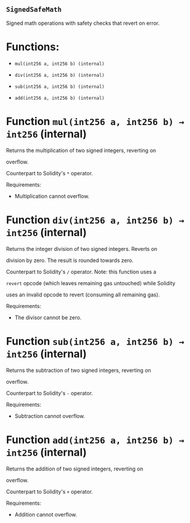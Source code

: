 ## `SignedSafeMath`

Signed math operations with safety checks that revert on error.

# Functions:

- `mul(int256 a, int256 b) (internal)`

- `div(int256 a, int256 b) (internal)`

- `sub(int256 a, int256 b) (internal)`

- `add(int256 a, int256 b) (internal)`

# Function `mul(int256 a, int256 b) → int256` (internal)

Returns the multiplication of two signed integers, reverting on

overflow.

Counterpart to Solidity's `*` operator.

Requirements:

- Multiplication cannot overflow.

# Function `div(int256 a, int256 b) → int256` (internal)

Returns the integer division of two signed integers. Reverts on

division by zero. The result is rounded towards zero.

Counterpart to Solidity's `/` operator. Note: this function uses a

`revert` opcode (which leaves remaining gas untouched) while Solidity

uses an invalid opcode to revert (consuming all remaining gas).

Requirements:

- The divisor cannot be zero.

# Function `sub(int256 a, int256 b) → int256` (internal)

Returns the subtraction of two signed integers, reverting on

overflow.

Counterpart to Solidity's `-` operator.

Requirements:

- Subtraction cannot overflow.

# Function `add(int256 a, int256 b) → int256` (internal)

Returns the addition of two signed integers, reverting on

overflow.

Counterpart to Solidity's `+` operator.

Requirements:

- Addition cannot overflow.
